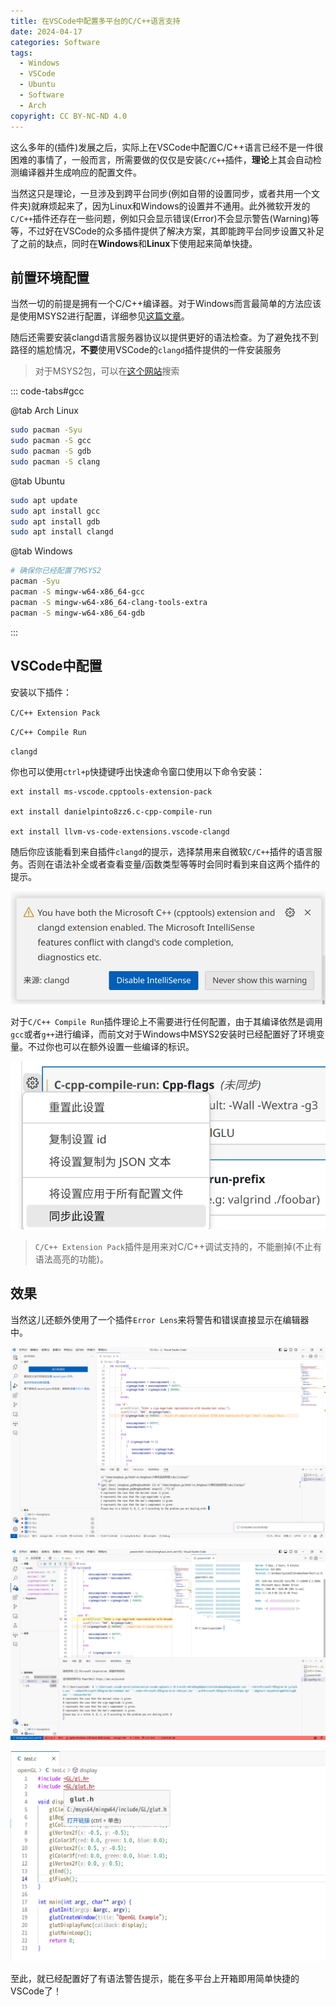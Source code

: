 ```yaml
---
title: 在VSCode中配置多平台的C/C++语言支持
date: 2024-04-17
categories: Software
tags:
  - Windows
  - VSCode
  - Ubuntu
  - Software
  - Arch
copyright: CC BY-NC-ND 4.0
---
```


这么多年的(插件)发展之后，实际上在VSCode中配置C/C++语言已经不是一件很困难的事情了，一般而言，所需要做的仅仅是安装`C/C++`插件，**理论**上其会自动检测编译器并生成响应的配置文件。

当然这只是理论，一旦涉及到跨平台同步(例如自带的设置同步，或者共用一个文件夹)就麻烦起来了，因为Linux和Windows的设置并不通用。此外微软开发的`C/C++`插件还存在一些问题，例如只会显示错误(Error)不会显示警告(Warning)等等，不过好在VSCode的众多插件提供了解决方案，其即能跨平台同步设置又补足了之前的缺点，同时在**Windows**和**Linux**下使用起来简单快捷。

<!-- more -->

## 前置环境配置

当然一切的前提是拥有一个C/C++编译器。对于Windows而言最简单的方法应该是使用MSYS2进行配置，详细参见[这篇文章](https://blog.menghuan1918.com/posts/Windows_env_opengl.html)。

随后还需要安装clangd语言服务器协议以提供更好的语法检查。为了避免找不到路径的尴尬情况，**不要**使用VSCode的`clangd`插件提供的一件安装服务

> 对于MSYS2包，可以在[这个网站](https://packages.msys2.org/queue)搜索

::: code-tabs#gcc

@tab Arch Linux

```bash
sudo pacman -Syu
sudo pacman -S gcc
sudo pacman -S gdb
sudo pacman -S clang
```

@tab Ubuntu

```bash
sudo apt update
sudo apt install gcc
sudo apt install gdb
sudo apt install clangd
```

@tab Windows

```bash
# 确保你已经配置了MSYS2
pacman -Syu
pacman -S mingw-w64-x86_64-gcc
pacman -S mingw-w64-x86_64-clang-tools-extra
pacman -S mingw-w64-x86_64-gdb
```

:::

## VSCode中配置

安装以下插件：

`C/C++ Extension Pack`

`C/C++ Compile Run`

`clangd`

你也可以使用`ctrl+p`快捷键呼出快速命令窗口使用以下命令安装：

```VSCode
ext install ms-vscode.cpptools-extension-pack

ext install danielpinto8zz6.c-cpp-compile-run

ext install llvm-vs-code-extensions.vscode-clangd
```

随后你应该能看到来自插件`clangd`的提示，选择禁用来自微软`C/C++`插件的语言服务。否则在语法补全或者查看变量/函数类型等等时会同时看到来自这两个插件的提示。

![选择左边那个](../images/8/Clangd_warning.png)

对于`C/C++ Compile Run`插件理论上不需要进行任何配置，由于其编译依然是调用`gcc`或者`g++`进行编译，而前文对于Windows中MSYS2安装时已经配置好了环境变量。不过你也可以在额外设置一些编译的标识。

![当然这个标识不是跨平台的，记得取消同步这个设置](../images/8/Setting.png)

> `C/C++ Extension Pack`插件是用来对C/C++调试支持的，不能删掉(不止有语法高亮的功能)。

## 效果

当然这儿还额外使用了一个插件`Error Lens`来将警告和错误直接显示在编辑器中。

![在Linux下查看警告并运行](../images/8/Linux_run.png)

![在Windows下进行调试](../images/8/debug.png)

![Windows下识别通过MSYS2安装的库](../images/8/windows_h.png)

至此，就已经配置好了有语法警告提示，能在多平台上开箱即用简单快捷的VSCode了！